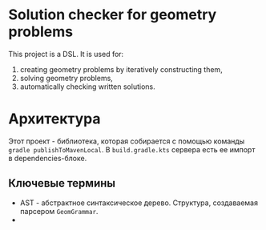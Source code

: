 # Solution checker for geometry problems
This project is a DSL. It is used for:
1. creating geometry problems by iteratively constructing them,
2. solving geometry problems,
3. automatically checking written solutions.

# Архитектура

Этот проект - библиотека, которая собирается с помощью команды `gradle publishToMavenLocal`. В `build.gradle.kts` сервера есть ее импорт в dependencies-блоке.

## Ключевые термины
* AST - абстрактное синтаксическое дерево. Структура, создаваемая парсером `GeomGrammar`.
* 